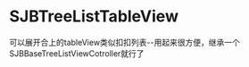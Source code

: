 SJBTreeListTableView
====================

可以展开合上的tableView类似扣扣列表--用起来很方便，继承一个SJBBaseTreeListViewCotroller就行了
